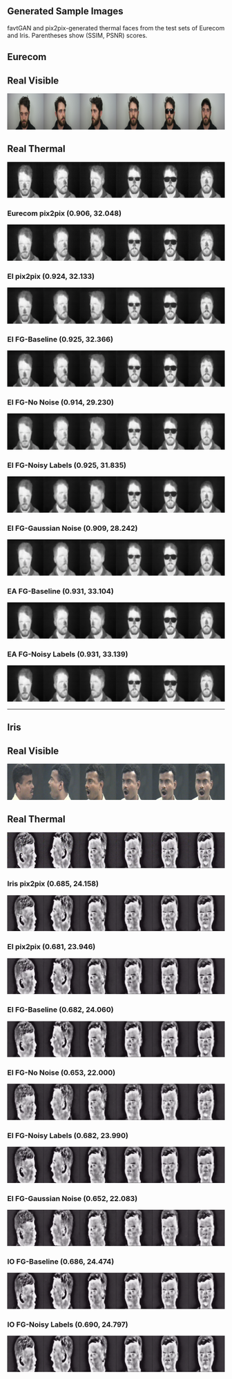 ## Generated Sample Images
favtGAN and pix2pix-generated thermal faces from the test sets of Eurecom and Iris. Parentheses show (SSIM, PSNR) scores.

## Eurecom

## Real Visible
<img src=./PP_eur_realA.png>

## Real Thermal
<img src=./PP_eur_realB.png>

### Eurecom pix2pix (0.906, 32.048)
<img src=./PP-pix2pix-fake-b.png>

### EI pix2pix (0.924, 32.133)
<img src=./PP_EI_pix2pix_fakeB.png>

### EI FG-Baseline (0.925, 32.366)
<img src=./PP_EI_sensor_OG_fakeB.png>

### EI FG-No Noise (0.914, 29.230)
<img src=./PP_EI_sensor_V3_fakeB.png>

### EI FG-Noisy Labels (0.925, 31.835)
<img src=./PP_EI_sensor_V4_fakeB.png>

### EI FG-Gaussian Noise (0.909, 28.242)
<img src=./PP_EI_sensor_V5_fakeB.png>

### EA FG-Baseline (0.931, 33.104)
<img src=./PP_EA_Sensor_OG_fakeB.png>

### EA FG-Noisy Labels (0.931, 33.139)
<img src=./PP_EA_Sensor_V4_fakeB.png>


<hr>


## Iris

## Real Visible
<img src=./PP_iris_realA.png>

## Real Thermal
<img src=./PP_iris_realB.png>

### Iris pix2pix (0.685, 24.158)
<img src=./PP_iris_iris_pix2pix_fakeB.png>

### EI pix2pix (0.681, 23.946)
<img src=./PP_iris_EI_pix2pix_fakeB.png>

### EI FG-Baseline (0.682, 24.060)
<img src=./PP_iris_EI_sensor_OG_fakeB.png>

### EI FG-No Noise (0.653, 22.000)
<img src=./PP_iris_EI_sensor_V3_fakeB.png>

### EI FG-Noisy Labels (0.682, 23.990)
<img src=./PP_iris_EI_sensor_V4_fakeB.png>

### EI FG-Gaussian Noise (0.652, 22.083)
<img src=./PP_iris_EI_sensor_V5_fakeB.png>

### IO FG-Baseline (0.686, 24.474)
<img src=./PP_iris_IO_sensor_V4_fakeB.png>

### IO FG-Noisy Labels (0.690, 24.797)
<img src=./PP_iris_IO_updated_NL_fakeB.png>
